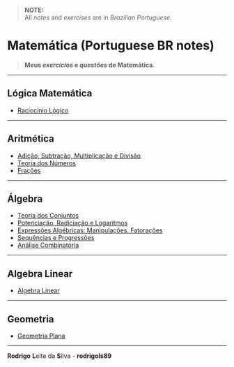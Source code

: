 > **NOTE:**  
> All *notes* and *exercises* are in *Brazilian Portuguese*.

# Matemática (Portuguese BR notes)

> **Meus *exercícios* e *questões* de Matemática.**  

---

## Lógica Matemática

 - [Raciocínio Lógico](modules/logic)

---

## Aritmética

 - [Adição, Subtração, Multiplicação e Divisão](modules/add-sub-mult-div)
 - [Teoria dos Números](modules/number-theory)
 - [Frações](modules/fractions)

---

## Álgebra

 - [Teoria dos Conjuntos](modules/set-theory)
 - [Potenciação, Radiciação e Logaritmos](modules/exp-rad-log)
 - [Expressões Algébricas: Manipulações, Fatorações](modules/algebraic-expressions)
 - [Sequências e Progressões](modules/sequences-progressions)
 - [Análise Combinatória](modules/combinatorial-analysis)

---

## Algebra Linear

 - [Algebra Linear](modules/linear-algebra)

---

## Geometria

 - [Geometria Plana](modules/plane-geometry)

---

**Rodrigo** **L**eite da **S**ilva - **rodrigols89**
